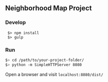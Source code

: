 ## Neighborhood Map Project

### Develop
```
 $> npm install
 $> gulp
```

### Run

```bash
$> cd /path/to/your-project-folder/
$> python -m SimpleHTTPServer 8080
```
Open a browser and visit `localhost:8080/dist/`
